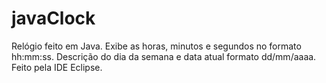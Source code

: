 # javaClock
Relógio feito em Java. Exibe as horas, minutos e segundos no formato hh:mm:ss. Descrição do dia da semana e data atual formato dd/mm/aaaa. Feito pela IDE Eclipse.
